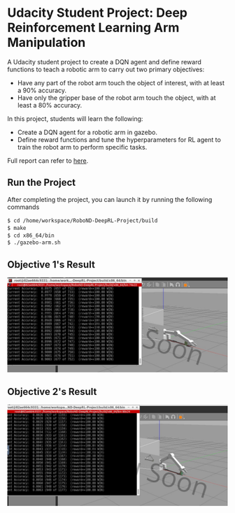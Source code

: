 # Udacity Student Project: Deep Reinforcement Learning Arm Manipulation
A Udacity student project to create a DQN agent and define reward functions to teach a robotic arm to carry out two primary objectives:
- Have any part of the robot arm touch the object of interest, with at least a 90% accuracy.
- Have only the gripper base of the robot arm touch the object, with at least a 80% accuracy.

In this project, students will learn the following:
- Create a DQN agent for a robotic arm in gazebo.
- Define reward functions and tune the hyperparameters for RL agent to train the robot arm to perform specific tasks.

Full report can refer to [here](DeepRLArmManipulation.pdf).

## Run the Project
After completing the project, you can launch it by running the following commands
```bash
$ cd /home/workspace/RoboND-DeepRL-Project/build
$ make
$ cd x86_64/bin
$ ./gazebo-arm.sh
```

## Objective 1's Result
<img src="Objective1result.PNG">

## Objective 2's Result
<img src="Objective2result.PNG">
